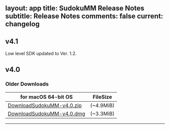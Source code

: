 layout: app
title: SudokuMM Release Notes
subtitle: Release Notes
comments: false
current: changelog
---
## v4.1
<script> GmagonUtils.$verNote('2017-09-07')</script>
Low level SDK updated to Ver. 1.2.

## v4.0
<script> GmagonUtils.$verNote('2017-06-27')</script>


### Older Downloads

for macOS 64-bit OS | FileSize
------------------------------ | -------------------------
[DownloadSudokuMM-v4.0.zip](http://www.filefactory.com/file/4ffr19r70fd3/SudokuMM-4.0.zip)    | (~4.9MiB)
[DownloadSudokuMM-v4.0.dmg](http://www.filefactory.com/file/3xes7lxo1sa9/SudokuMM-4.0.dmg)    | (~3.3MiB)

---
